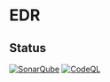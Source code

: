 # EDR

## Status
[![SonarQube](https://github.com/jcapellman/EDR/actions/workflows/SonarQube.yml/badge.svg)](https://github.com/jcapellman/EDR/actions/workflows/SonarQube.yml)
[![CodeQL](https://github.com/jcapellman/EDR/actions/workflows/codeql-analysis.yml/badge.svg)](https://github.com/jcapellman/EDR/actions/workflows/codeql-analysis.yml)
